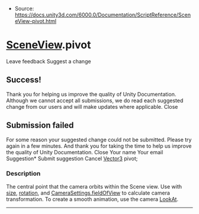 * Source: https://docs.unity3d.com/6000.0/Documentation/ScriptReference/SceneView-pivot.html

#  [SceneView](https://docs.unity3d.com/6000.0/Documentation/ScriptReference/SceneView.html).pivot
Leave feedback
Suggest a change
## Success!
Thank you for helping us improve the quality of Unity Documentation. Although we cannot accept all submissions, we do read each suggested change from our users and will make updates where applicable.
Close
## Submission failed
For some reason your suggested change could not be submitted. Please <a>try again</a> in a few minutes. And thank you for taking the time to help us improve the quality of Unity Documentation.
Close
Your name Your email Suggestion* Submit suggestion
Cancel
[Vector3](https://docs.unity3d.com/6000.0/Documentation/ScriptReference/Vector3.html) pivot; 
### Description
The central point that the camera orbits within the Scene view.
Use with [ size](https://docs.unity3d.com/6000.0/Documentation/ScriptReference/SceneView-size.html), [ rotation](https://docs.unity3d.com/6000.0/Documentation/ScriptReference/SceneView-rotation.html), and [ CameraSettings.fieldOfView](https://docs.unity3d.com/6000.0/Documentation/ScriptReference/SceneView.CameraSettings-fieldOfView.html) to calculate camera transformation. To create a smooth animation, use the camera [LookAt](https://docs.unity3d.com/6000.0/Documentation/ScriptReference/SceneView.LookAt.html).
* * *
